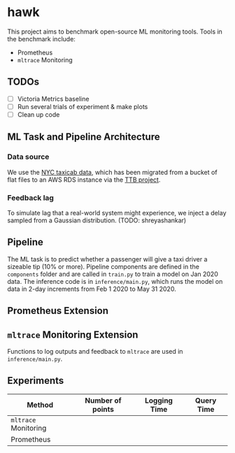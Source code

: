 # hawk

This project aims to benchmark open-source ML monitoring tools. Tools in the benchmark include:

* Prometheus
* `mltrace` Monitoring

## TODOs

- [ ] Victoria Metrics baseline
- [ ] Run several trials of experiment & make plots
- [ ] Clean up code

## ML Task and Pipeline Architecture

### Data source

We use the [NYC taxicab data](https://www1.nyc.gov/site/tlc/about/tlc-trip-record-data.page), which has been migrated from a bucket of flat files to an AWS RDS instance via the [TTB project](https://github.com/loglabs/ttb). 

### Feedback lag

To simulate lag that a real-world system might experience, we inject a delay sampled from a Gaussian distribution. (TODO: shreyashankar)

## Pipeline

The ML task is to predict whether a passenger will give a taxi driver a sizeable tip (10% or more). Pipeline components are defined in the `components` folder and are called in `train.py` to train a model on Jan 2020 data.  The inference code is in `inference/main.py`, which runs the model on data in 2-day increments from Feb 1 2020 to May 31 2020.

## Prometheus Extension

## `mltrace` Monitoring Extension

Functions to log outputs and feedback to `mltrace` are used in `inference/main.py`.

## Experiments

| Method      | Number of points | Logging Time | Query Time |
| ----------- | ----------- | ----------- | ----------- |
| `mltrace` Monitoring      |        | |
| Prometheus   |         | |
